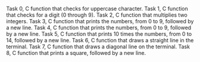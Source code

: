 Task 0, C function that checks for uppercase character.
Task 1, C function that checks for a digit (0 through 9).
Task 2, C function that multiplies two integers.
Task 3, C function that prints the numbers, from 0 to 9, followed by a new line.
Task 4, C function that prints the numbers, from 0 to 9, followed by a new line.
Task 5, C function that prints 10 times the numbers, from 0 to 14, followed by a new line.
Task 6, C function that draws a straight line in the terminal.
Task 7, C function that draws a diagonal line on the terminal.
Task 8, C function that prints a square, followed by a new line.
